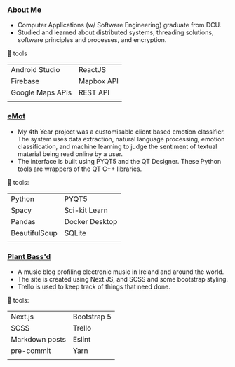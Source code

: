 ### About Me

- Computer Applications (w/ Software Engineering) graduate from DCU. 
- Studied and learned about distributed systems, threading solutions, software principles and processes, and encryption.

🔨 tools

|                  |             |
| ---------------- | ----------- |
| Android Studio   | ReactJS     |
| Firebase         | Mapbox API  |
| Google Maps APIs | REST API    |
|                  |             |

### [eMot](https://github.com/michaelssavage/eMot)
- My 4th Year project was a customisable client based emotion classifier. The system uses data extraction, natural language processing, emotion classification, and machine learning to judge the sentiment of textual material being read online by a user.
- The interface is built using PYQT5 and the QT Designer. These Python tools are wrappers of the QT C++ libraries. 

🔨 tools: 

|               |                |
| ------------- | -------------- |
| Python        | PYQT5          |
| Spacy         | Sci-kit Learn  |
| Pandas        | Docker Desktop |
| BeautifulSoup | SQLite         |
|               |                |

### [Plant Bass'd](https://github.com/michaelssavage/plantbassd)
- A music blog profiling electronic music in Ireland and around the world.
- The site is created using Next.JS, and SCSS and some bootstrap styling.
- Trello is used to keep track of things that need done.

🔨 tools: 

|                |                |
| ---------------| -------------- |
| Next.js        | Bootstrap 5    |
| SCSS           | Trello         |
| Markdown posts | Eslint         |
| pre-commit     | Yarn           |
|                |                |
